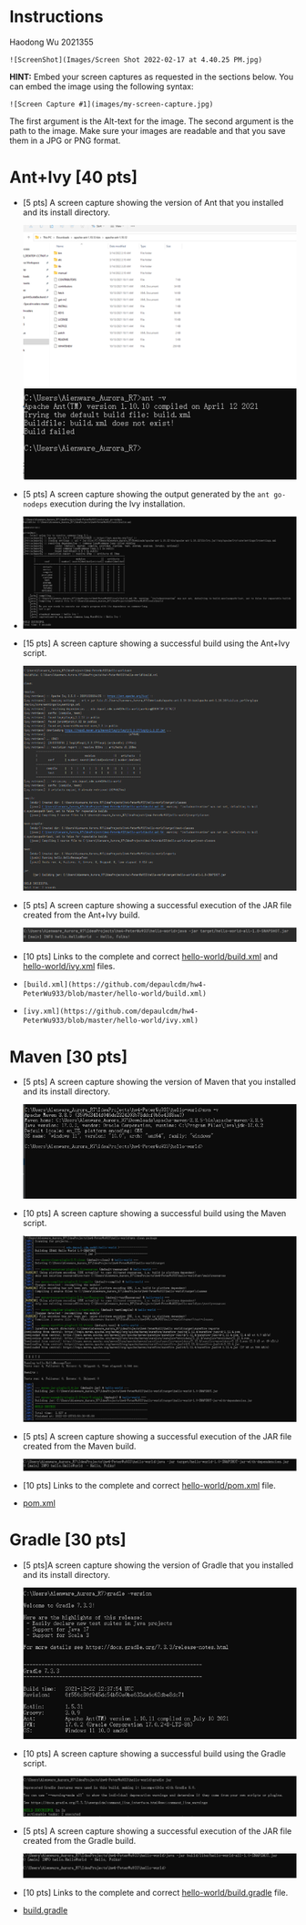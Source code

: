 



# Instructions

Haodong Wu 2021355

```
![ScreenShot](Images/Screen Shot 2022-02-17 at 4.40.25 PM.jpg)
```

**HINT:** Embed your screen captures as requested in the sections below. You can embed the image using the following syntax:

```
![Screen Capture #1](images/my-screen-capture.jpg)
```

The first argument is the Alt-text for the image. The second argument is the path to the image. Make sure your images are readable and that you save them in a JPG or PNG format.

# Ant+Ivy [40 pts]
- [5 pts] A screen capture showing the version of Ant that you installed and its install directory.

  ![Screen Capture #1](images/1.1.png)
  ![Screen Capture #1](images/1.1.2.png)

- [5 pts] A screen capture showing the output generated by the `ant go-nodeps` execution during the Ivy installation.

- ![Screen Capture #1](images/1.2.png)

- [15 pts] A screen capture showing a successful build using the Ant+Ivy script.

  ![Screen Capture #1](images/1.3.png)

- [5 pts] A screen capture showing a successful execution of the JAR file created from the Ant+Ivy build.

  ![Screen Capture #1](images/1.4.png)

- [10 pts] Links to the complete and correct [hello-world/build.xml](hello-world/build.xml) and [hello-world/ivy.xml](hello-world/ivy.xml) files.

- ```
  [build.xml](https://github.com/depaulcdm/hw4-PeterWu933/blob/master/hello-world/build.xml)
  ```

- ```
  [ivy.xml](https://github.com/depaulcdm/hw4-PeterWu933/blob/master/hello-world/ivy.xml)
  ```


# Maven [30 pts]

- [5 pts] A screen capture showing the version of Maven that you installed and its install directory.

  ![Screen Capture #1](images/2.1.png)

- [10 pts] A screen capture showing a successful build using the Maven script.

  ![Screen Capture #1](images/2.2.png)

- [5 pts] A screen capture showing a successful execution of the JAR file created from the Maven build.

  ![Screen Capture #1](images/2.3.png)

- [10 pts] Links to the complete and correct [hello-world/pom.xml](hello-world/pom.xml) file.

- [pom.xml](https://github.com/depaulcdm/hw4-PeterWu933/blob/master/hello-world/pom.xml)

# Gradle [30 pts]
- [5 pts]A screen capture showing the version of Gradle that you installed and its install directory.

  ![Screen Capture #1](images/3.1.png)

- [10 pts] A screen capture showing a successful build using the Gradle script.

  ![Screen Capture #1](images/3.2.png)

- [5 pts] A screen capture showing a successful execution of the JAR file created from the Gradle build.

  ![Screen Capture #1](images/3.3.png)

- [10 pts] Links to the complete and correct [hello-world/build.gradle](hello-world/build.gradle) file.

- [build.gradle](https://github.com/depaulcdm/hw4-PeterWu933/blob/master/hello-world/buildgradle.xml)
